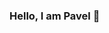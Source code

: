 ### Hello, I am Pavel 👋

<!--
**pxvelk/pxvelk** is a ✨ _special_ ✨ repository because its `README.md` (this file) appears on your GitHub profile.

Here are some ideas to get you started:

- 🔭 I’m currently working on: my second year of studies at the University of Ottawa
- 🌱 I’m currently learning: technologies such as Swift and React to help bring my application ideas to fruition
- 👯 I’m looking to collaborate on ...
- 🤔 I’m looking for help with ...
- 💬 Ask me about ...
- 📫 How to reach me: ...
- 😄 Pronouns: ...
- ⚡ Fun fact: ...
-->
